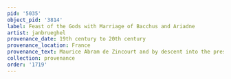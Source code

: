 ```yaml
---
pid: '5035'
object_pid: '3814'
label: Feast of the Gods with Marriage of Bacchus and Ariadne
artist: janbrueghel
provenance_date: 19th century to 20th century
provenance_location: France
provenance_text: Maurice Abram de Zincourt and by descent into the present owners
collection: provenance
order: '1719'
---
```

